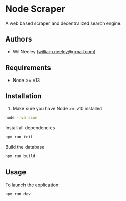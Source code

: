 # Node Scraper

A web based scraper and decentralized search engine.

## Authors

- Wil Neeley ([william.neeley@gmail.com](mailto:william.neeley@gmail.com))

## Requirements

- Node >= v13

## Installation

1) Make sure you have Node >= v10 installed

``` bash
node --version
```

Install all dependencies

``` bash
npm run init
```

Build the database

``` bash
npm run build
```

## Usage

To launch the application:

``` bash
npm run dev
```